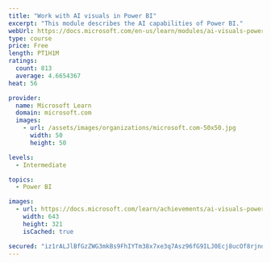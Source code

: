 ```yaml
---
title: "Work with AI visuals in Power BI"
excerpt: "This module describes the AI capabilities of Power BI."
webUrl: https://docs.microsoft.com/en-us/learn/modules/ai-visuals-power-bi/
type: course
price: Free
length: PT1H1M
ratings:
  count: 813
  average: 4.6654367
heat: 56

provider:
  name: Microsoft Learn
  domain: microsoft.com
  images:
    - url: /assets/images/organizations/microsoft.com-50x50.jpg
      width: 50
      height: 50

levels:
  - Intermediate

topics:
  - Power BI

images:
  - url: https://docs.microsoft.com/learn/achievements/ai-visuals-power-bi-social.png
    width: 643
    height: 321
    isCached: true

secured: "iz1rALJlBfGzZWG3mkBs9FhIYTm38x7xe3q7Asz96fG9ILJ0Ecj8ucOf8rjndS7VNtZiuYY+HkK1lwyyDXqB8grfOEBO1ZxkaE/Rao2sAB8mmij+Zm9UCtnHib7oLHnRHXHEXYD7Qu6aOb2usnlbMloRPQO7ZWf8kXaqf/HCcTHxWTArD4mlMlaz7Yq+nO13a6yfSRE60ffrTpgRgEzwx1Q9Umu9pQSRvwxb57pt8csFgZIS8xJWWPLVZMedkw5vwsGMkZwPbrbE/DeND/81RuJnHHKuMeVRY+v8g6VIWui1w60sUkfommACX0TtgSTzapQT41PkpT6I825PRd26s5ANHkWCvzvL5+yh6HQrItSwY6Xum6wFqo5+cd7p2+wR6IpNHoiVXki5DTJnVHCNbNc/J87zDxl1I6OzBRl9gXI=;5R90hvNrivYh1pYwWw2wlA=="
---
```


